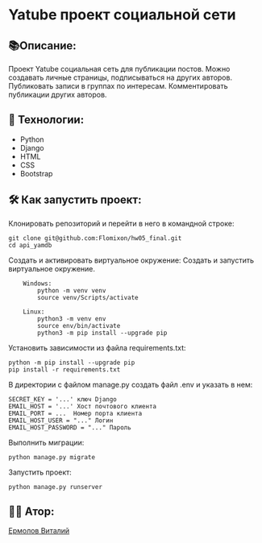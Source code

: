 # Yatube проект социальной сети

## :books:Описание:
  Проект Yatube социальная сеть для публикации постов. Можно создавать личные страницы, подписываться на других авторов.
  Публиковать записи в группах по интересам. Комментировать публикации других авторов.

## :satellite: Технологии: 

  - Python
  - Django
  - HTML
  - CSS
  - Bootstrap

## :hammer_and_wrench: Как запустить проект:

Клонировать репозиторий и перейти в него в командной строке:
```
git clone git@github.com:Flomixon/hw05_final.git
cd api_yamdb
```
Cоздать и активировать виртуальное окружение:
Создать и запустить виртуальное окружение.
```
    Windows:
        python -m venv venv
        source venv/Scripts/activate
```
```
    Linux:
        python3 -m venv env
        source env/bin/activate
        python3 -m pip install --upgrade pip
```
        
Установить зависимости из файла requirements.txt:
```
python -m pip install --upgrade pip
pip install -r requirements.txt
```

В директории с файлом manage.py создать файл .env и указать в нем:

```
SECRET_KEY = '...' ключ Django
EMAIL_HOST = '...' Хост почтового клиента
EMAIL_PORT = ...  Номер порта клиента
EMAIL_HOST_USER = "..." Логин
EMAIL_HOST_PASSWORD = "..." Пароль
```

Выполнить миграции:
```
python manage.py migrate
```
Запустить проект:
```
python manage.py runserver
```

## :office_worker: Атор: 
[Ермолов Виталий](https://github.com/Flomixon)
